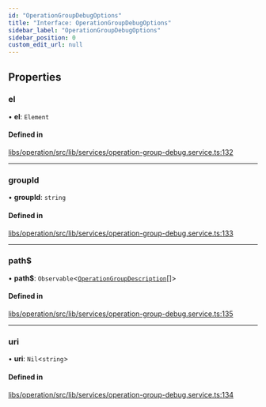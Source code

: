 ```yaml
---
id: "OperationGroupDebugOptions"
title: "Interface: OperationGroupDebugOptions"
sidebar_label: "OperationGroupDebugOptions"
sidebar_position: 0
custom_edit_url: null
---
```


## Properties

### el

• **el**: `Element`

#### Defined in

[libs/operation/src/lib/services/operation-group-debug.service.ts:132](https://github.com/cognizone/ng-cognizone/blob/0401c67/libs/operation/src/lib/services/operation-group-debug.service.ts#L132)

___

### groupId

• **groupId**: `string`

#### Defined in

[libs/operation/src/lib/services/operation-group-debug.service.ts:133](https://github.com/cognizone/ng-cognizone/blob/0401c67/libs/operation/src/lib/services/operation-group-debug.service.ts#L133)

___

### path$

• **path$**: `Observable`<[`OperationGroupDescription`](OperationGroupDescription)[]\>

#### Defined in

[libs/operation/src/lib/services/operation-group-debug.service.ts:135](https://github.com/cognizone/ng-cognizone/blob/0401c67/libs/operation/src/lib/services/operation-group-debug.service.ts#L135)

___

### uri

• **uri**: `Nil`<`string`\>

#### Defined in

[libs/operation/src/lib/services/operation-group-debug.service.ts:134](https://github.com/cognizone/ng-cognizone/blob/0401c67/libs/operation/src/lib/services/operation-group-debug.service.ts#L134)
